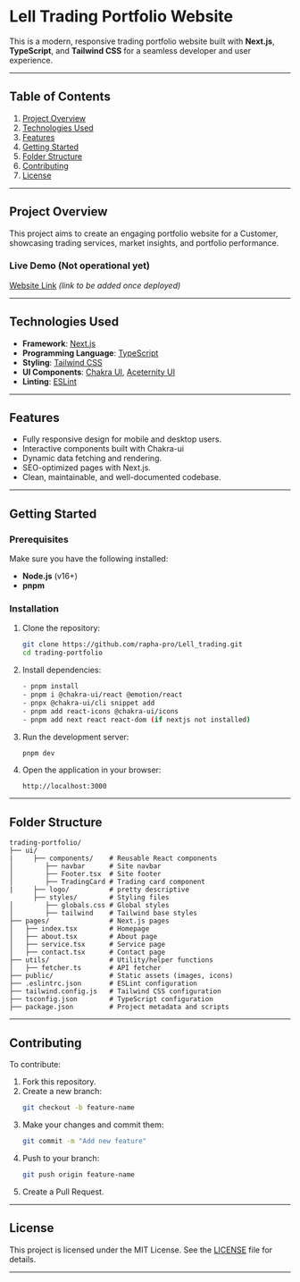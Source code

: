 # **Lell Trading Portfolio Website**

This is a modern, responsive trading portfolio website built with **Next.js**, **TypeScript**, and **Tailwind CSS** for a seamless developer and user experience.

---

## **Table of Contents**
1. [Project Overview](#project-overview)
2. [Technologies Used](#technologies-used)
3. [Features](#features)
4. [Getting Started](#getting-started)
5. [Folder Structure](#folder-structure)
6. [Contributing](#contributing)
7. [License](#license)

---

## **Project Overview**
This project aims to create an engaging portfolio website for a Customer, showcasing trading services, market insights, and portfolio performance. 

### **Live Demo** (Not operational yet)
[Website Link](#) *(link to be added once deployed)*

---

## **Technologies Used**
- **Framework**: [Next.js](https://nextjs.org/)
- **Programming Language**: [TypeScript](https://www.typescriptlang.org/)
- **Styling**: [Tailwind CSS](https://tailwindcss.com/)
- **UI Components**: [Chakra UI](https://www.chakra-ui.com/), [Aceternity UI](https://aceternity-ui.com/)
- **Linting**: [ESLint](https://eslint.org/)

---

## **Features**
- Fully responsive design for mobile and desktop users.
- Interactive components built with Chakra-ui
- Dynamic data fetching and rendering.
- SEO-optimized pages with Next.js.
- Clean, maintainable, and well-documented codebase.

---

## **Getting Started**

### Prerequisites
Make sure you have the following installed:
- **Node.js** (v16+)
- **pnpm** 

### Installation
1. Clone the repository:
   ```bash
   git clone https://github.com/rapha-pro/Lell_trading.git
   cd trading-portfolio
   ```

2. Install dependencies:
   ```bash
   - pnpm install
   - pnpm i @chakra-ui/react @emotion/react
   - pnpx @chakra-ui/cli snippet add
   - pnpm add react-icons @chakra-ui/icons
   - pnpm add next react react-dom (if nextjs not installed)
   ```

3. Run the development server:
   ```bash
   pnpm dev
   ```

4. Open the application in your browser:
   ```
   http://localhost:3000
   ```

---

## **Folder Structure**
```plaintext
trading-portfolio/
├── ui/
|     ├── components/    # Reusable React components
│        ├── navbar      # Site navbar
│        ├── Footer.tsx  # Site footer
│        ├── TradingCard # Trading card component
|     ├── logo/          # pretty descriptive
      ├── styles/        # Styling files
│        ├── globals.css # Global styles
│        ├── tailwind    # Tailwind base styles
├── pages/               # Next.js pages
│   ├── index.tsx        # Homepage
│   ├── about.tsx        # About page
│   ├── service.tsx      # Service page
│   ├── contact.tsx      # Contact page
├── utils/               # Utility/helper functions
│   ├── fetcher.ts       # API fetcher
├── public/              # Static assets (images, icons)
├── .eslintrc.json       # ESLint configuration
├── tailwind.config.js   # Tailwind CSS configuration
├── tsconfig.json        # TypeScript configuration
├── package.json         # Project metadata and scripts
```

---

## **Contributing**
To contribute:
1. Fork this repository.
2. Create a new branch:
   ```bash
   git checkout -b feature-name
   ```
3. Make your changes and commit them:
   ```bash
   git commit -m "Add new feature"
   ```
4. Push to your branch:
   ```bash
   git push origin feature-name
   ```
5. Create a Pull Request.

---

## **License**
This project is licensed under the MIT License. See the [LICENSE](LICENSE) file for details.

---